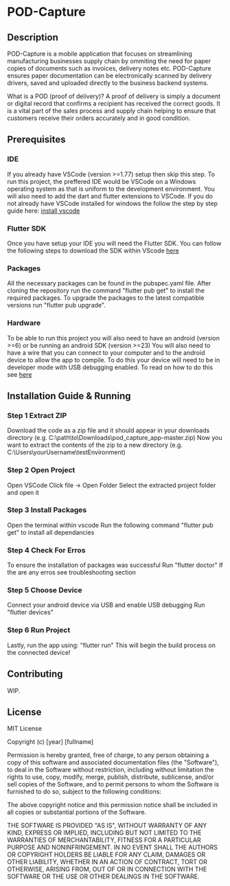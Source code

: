 # POD-Capture
## Description
POD-Capture is a mobile application that focuses on streamlining manufacturing businesses supply chain by ommiting the need for paper copies of documents such as invoices, delivery notes etc. POD-Capture ensures paper documentation can be electronically scanned by delivery drivers, saved and uploaded directly to the business backend systems.

What is a POD (proof of delivery)?
A proof of delivery is simply a document or digital record that confirms a recipient has received the correct goods. It is a vital part of the sales process and supply chain helping to ensure that customers receive their orders accurately and in good condition. 

## Prerequisites  
### IDE
If you already have VSCode (version >=1.77) setup then skip this step.
To run this project, the preffered IDE would be VSCode on a Windows operating system as that is uniform to the development environment. You will also need to add the dart and flutter extensions to VSCode. 
If you do not already have VSCode installed for windows the follow the step by step guide here: [install vscode](https://docs.flutter.dev/get-started/editor?tab=vscode)

### Flutter SDK
Once you have setup your IDE you will need the Flutter SDK. You can follow the following steps to download the SDK within VScode [here](https://docs.flutter.dev/get-started/install/windows/desktop) 

### Packages 
All the necessary packages can be found in the pubspec.yaml file. After cloning the repository run the command "flutter pub get" to install the required packages. To upgrade the packages to the latest compatible versions run "flutter pub upgrade".

### Hardware
To be able to run this project you will also need to have an android (version >=6) or be running an android SDK (version >=23)
You will also need to have a wire that you can connect to your computer and to the android device to allow the app to compile. 
To do this your device will need to be in developer mode with USB debugging enabled. To read on how to do this see [here](https://developer.android.com/studio/debug/dev-options)

## Installation Guide & Running
### Step 1 Extract ZIP
Download the code as a zip file and it should appear in your downloads directory (e.g. C:\path\to\Downloads\pod_capture_app-master.zip)
Now you want to extract the contents of the zip to a new directory (e.g. C:\Users\yourUsername\testEnvironment)
### Step 2 Open Project
Open VSCode
Click file -> Open Folder
Select the extracted project folder and open it
### Step 3 Install Packages
Open the terminal within vscode
Run the following command "flutter pub get" to install all dependancies
### Step 4 Check For Erros
To ensure the installation of packages was successful 
Run "flutter doctor"
If the are any erros see troubleshooting section
### Step 5 Choose Device
Connect your android device via USB and enable USB debugging
Run "flutter devices"
### Step 6 Run Project
Lastly, run the app using: "flutter run"
This will begin the build process on the connected device!

## Contributing 
WIP. 

## License 
MIT License

Copyright (c) [year] [fullname]

Permission is hereby granted, free of charge, to any person obtaining a copy
of this software and associated documentation files (the "Software"), to deal
in the Software without restriction, including without limitation the rights
to use, copy, modify, merge, publish, distribute, sublicense, and/or sell
copies of the Software, and to permit persons to whom the Software is
furnished to do so, subject to the following conditions:

The above copyright notice and this permission notice shall be included in all
copies or substantial portions of the Software.

THE SOFTWARE IS PROVIDED "AS IS", WITHOUT WARRANTY OF ANY KIND, EXPRESS OR
IMPLIED, INCLUDING BUT NOT LIMITED TO THE WARRANTIES OF MERCHANTABILITY,
FITNESS FOR A PARTICULAR PURPOSE AND NONINFRINGEMENT. IN NO EVENT SHALL THE
AUTHORS OR COPYRIGHT HOLDERS BE LIABLE FOR ANY CLAIM, DAMAGES OR OTHER
LIABILITY, WHETHER IN AN ACTION OF CONTRACT, TORT OR OTHERWISE, ARISING FROM,
OUT OF OR IN CONNECTION WITH THE SOFTWARE OR THE USE OR OTHER DEALINGS IN THE
SOFTWARE.
